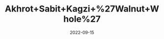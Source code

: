 ---
title: 'Akhrot+Sabit+Kagzi+%27Walnut+Whole%27'
date: '2022-09-15' 
metatag: '' 
inventory: '0' 
draft: false 
# meta description 
shortDescripton: ''
description: 'Dry+Fruit'
longdescription: ''
featured: True
# product Price
price: '200.0'
# Product Short Description
shortDescription: ''
productID: 'AD8D9D58-0A2D-ED11-9968-005056B3A416'
type: 'products'
category: 'Dry+Fruit' 
thumnailproduct: 'https://aminsaddiquidawakhana.eralive.net/images/products/AD8D9D58-0A2D-ED11-9968-005056B3A4161.png' 
images:
  - image: 'images/products/AD8D9D58-0A2D-ED11-9968-005056B3A4161.png'  
Variants:
---